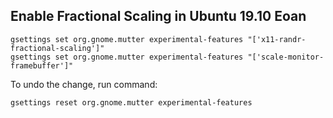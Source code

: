## Enable Fractional Scaling in Ubuntu 19.10 Eoan
```
gsettings set org.gnome.mutter experimental-features "['x11-randr-fractional-scaling']"
gsettings set org.gnome.mutter experimental-features "['scale-monitor-framebuffer']"
```
To undo the change, run command:
```
gsettings reset org.gnome.mutter experimental-features
```
